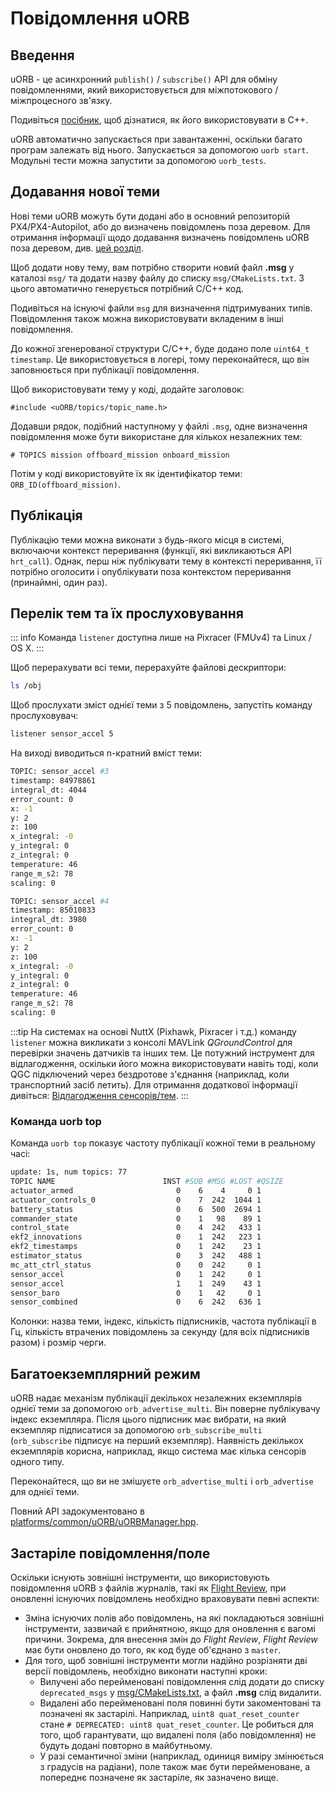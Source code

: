 # Повідомлення uORB

## Введення

uORB - це асинхронний `publish()` / `subscribe()` API для обміну повідомленнями, який використовується для міжпотокового / міжпроцесного зв'язку.

Подивіться [посібник](../modules/hello_sky.md), щоб дізнатися, як його використовувати в C++.

uORB автоматично запускається при завантаженні, оскільки багато програм залежать від нього. Запускається за допомогою `uorb start`. Модульні тести можна запустити за допомогою `uorb_tests`.

## Додавання нової теми

Нові теми uORB можуть бути додані або в основний репозиторій PX4/PX4-Autopilot, або до визначень повідомлень поза деревом. Для отримання інформації щодо додавання визначень повідомлень uORB поза деревом, див. [цей розділ](../advanced/out_of_tree_modules.md#out-of-tree-uorb-message-definitions).

Щоб додати нову тему, вам потрібно створити новий файл **.msg** у каталозі `msg/` та додати назву файлу до списку `msg/CMakeLists.txt`. З цього автоматично генерується потрібний C/C++ код.

Подивіться на існуючі файли `msg` для визначення підтримуваних типів. Повідомлення також можна використовувати вкладеним в інші повідомлення.

До кожної згенерованої структури C/C++, буде додано поле `uint64_t timestamp`. Це використовується в логері, тому переконайтеся, що він заповнюється при публікації повідомлення.

Щоб використовувати тему у коді, додайте заголовок:

```
#include <uORB/topics/topic_name.h>
```

Додавши рядок, подібний наступному у файлі `.msg`, одне визначення повідомлення може бути використане для кількох незалежних тем:

```
# TOPICS mission offboard_mission onboard_mission
```

Потім у коді використовуйте їх як ідентифікатор теми: `ORB_ID(offboard_mission)`.


## Публікація

Публікацію теми можна виконати з будь-якого місця в системі, включаючи контекст переривання (функції, які викликаються API `hrt_call`). Однак, перш ніж публікувати тему в контексті переривання, її потрібно оголосити і опублікувати поза контекстом переривання (принаймні, один раз).

## Перелік тем та їх прослуховування

::: info Команда `listener` доступна лише на Pixracer (FMUv4) та Linux / OS X.
:::

Щоб перерахувати всі теми, перерахуйте файлові дескриптори:

```sh
ls /obj
```

Щоб прослухати зміст однієї теми з 5 повідомлень, запустіть команду прослуховувач:

```sh
listener sensor_accel 5
```

На виході виводиться n-кратний вміст теми:

```sh
TOPIC: sensor_accel #3
timestamp: 84978861
integral_dt: 4044
error_count: 0
x: -1
y: 2
z: 100
x_integral: -0
y_integral: 0
z_integral: 0
temperature: 46
range_m_s2: 78
scaling: 0

TOPIC: sensor_accel #4
timestamp: 85010833
integral_dt: 3980
error_count: 0
x: -1
y: 2
z: 100
x_integral: -0
y_integral: 0
z_integral: 0
temperature: 46
range_m_s2: 78
scaling: 0
```

:::tip
На системах на основі NuttX (Pixhawk, Pixracer і т.д.) команду `listener` можна викликати з консолі MAVLink *QGroundControl* для перевірки значень датчиків та інших тем. Це потужний інструмент для відлагодження, оскільки його можна використовувати навіть тоді, коли QGC підключений через бездротове з'єднання (наприклад, коли транспортний засіб летить). Для отримання додаткової інформації дивіться: [Відлагодження сенсорів/тем](../debug/sensor_uorb_topic_debugging.md).
:::

### Команда uorb top

Команда `uorb top` показує частоту публікації кожної теми в реальному часі:

```sh
update: 1s, num topics: 77
TOPIC NAME                        INST #SUB #MSG #LOST #QSIZE
actuator_armed                       0    6    4     0 1
actuator_controls_0                  0    7  242  1044 1
battery_status                       0    6  500  2694 1
commander_state                      0    1   98    89 1
control_state                        0    4  242   433 1
ekf2_innovations                     0    1  242   223 1
ekf2_timestamps                      0    1  242    23 1
estimator_status                     0    3  242   488 1
mc_att_ctrl_status                   0    0  242     0 1
sensor_accel                         0    1  242     0 1
sensor_accel                         1    1  249    43 1
sensor_baro                          0    1   42     0 1
sensor_combined                      0    6  242   636 1
```
Колонки: назва теми, індекс, кількість підписників, частота публікації в Гц, кількість втрачених повідомлень за секунду (для всіх підписників разом) і розмір черги.


## Багатоекземплярний режим

uORB надає механізм публікації декількох незалежних екземплярів однієї теми за допомогою `orb_advertise_multi`. Він поверне публікувачу індекс екземпляра. Після цього підписник має вибрати, на який екземпляр підписатися за допомогою `orb_subscribe_multi` (`orb_subscribe` підписує на перший екземпляр). Наявність декількох екземплярів корисна, наприклад, якщо система має кілька сенсорів одного типу.

Переконайтеся, що ви не змішуєте `orb_advertise_multi` і `orb_advertise` для однієї теми.

Повний API задокументовано в [platforms/common/uORB/uORBManager.hpp](https://github.com/PX4/PX4-Autopilot/blob/release/1.15/platforms/common/uORB/uORBManager.hpp).

<a id="deprecation"></a>

## Застаріле повідомлення/поле
Оскільки існують зовнішні інструменти, що використовують повідомлення uORB з файлів журналів, такі як [Flight Review](https://github.com/PX4/flight_review), при оновленні існуючих повідомлень необхідно враховувати певні аспекти:

- Зміна існуючих полів або повідомлень, на які покладаються зовнішні інструменти, зазвичай є прийнятною, якщо для оновлення є вагомі причини. Зокрема, для внесення змін до *Flight Review*, *Flight Review* має бути оновлено до того, як код буде об'єднано з `master`.
- Для того, щоб зовнішні інструменти могли надійно розрізняти дві версії повідомлень, необхідно виконати наступні кроки:
  - Вилучені або перейменовані повідомлення слід додати до списку `deprecated_msgs` у [msg/CMakeLists.txt](https://github.com/PX4/PX4-Autopilot/blob/c5a6a60903455c3600f47e3c45ecaa48614559c8/msg/CMakeLists.txt#L189), а файл **.msg** слід видалити.
  - Видалені або перейменовані поля повинні бути закоментовані та позначені як застарілі. Наприклад, `uint8 quat_reset_counter` стане `# DEPRECATED: uint8 quat_reset_counter`. Це робиться для того, щоб гарантувати, що видалені поля (або повідомлення) не будуть додані повторно в майбутньому.
  - У разі семантичної зміни (наприклад, одиниця виміру змінюється з градусів на радіани), поле також має бути перейменоване, а попереднє позначене як застаріле, як зазначено вище.


